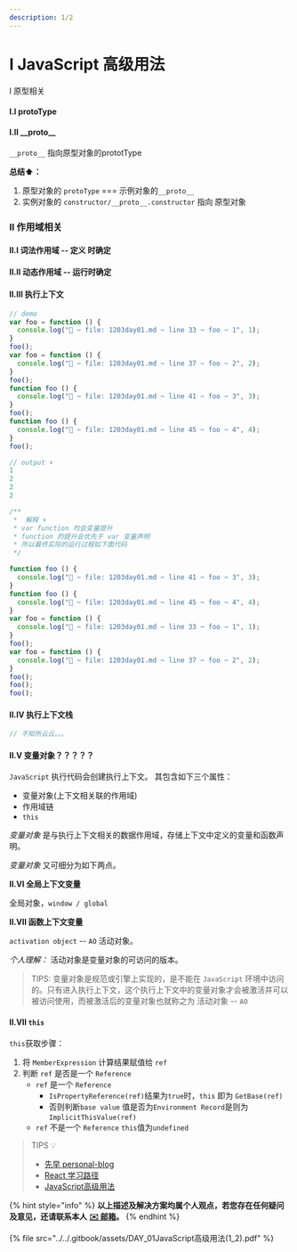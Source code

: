 ```yaml
---
description: 1/2
---
```


# I JavaScript 高级用法

I 原型相关

#### I.I protoType

#### **I.II \_\_proto\_\_**

`__proto__` 指向原型对象的prototType

**总结⬆️：**

1. 原型对象的 `protoType` === 示例对象的`__proto__`
2. 实例对象的 `constructor/__proto__.constructor` 指向 原型对象

### II 作用域相关

#### II.I 词法作用域 -- 定义 时确定

#### II.II 动态作用域 -- 运行时确定

#### II.III 执行上下文

```javascript
// demo
var foo = function () {
  console.log("🚀 ~ file: 1203day01.md ~ line 33 ~ foo ~ 1", 1);
}
foo();
var foo = function () {
  console.log("🚀 ~ file: 1203day01.md ~ line 37 ~ foo ~ 2", 2);
}
foo();
function foo () {
  console.log("🚀 ~ file: 1203day01.md ~ line 41 ~ foo ~ 3", 3);
}
foo();
function foo () {
  console.log("🚀 ~ file: 1203day01.md ~ line 45 ~ foo ~ 4", 4);
}
foo();

// output ⬇️
1
2
2
2
```

```javascript
/**
 *  解释 ⬇️
 * var function 均会变量提升
 * function 的提升会优先于 var 变量声明
 * 所以最终实际的运行过程如下面代码
 */

function foo () {
  console.log("🚀 ~ file: 1203day01.md ~ line 41 ~ foo ~ 3", 3);
}
function foo () {
  console.log("🚀 ~ file: 1203day01.md ~ line 45 ~ foo ~ 4", 4);
}
var foo = function () {
  console.log("🚀 ~ file: 1203day01.md ~ line 33 ~ foo ~ 1", 1);
}
foo();
var foo = function () {
  console.log("🚀 ~ file: 1203day01.md ~ line 37 ~ foo ~ 2", 2);
}
foo();
foo();
foo();

```

#### II.IV 执行上下文栈

```javascript
// 不知所云云。。。
```

#### II.V 变量对象？？？？？

`JavaScript` 执行代码会创建执行上下文。 其包含如下三个属性：

* 变量对象(上下文相关联的作用域)
* 作用域链
* `this`

_变量对象_ 是与执行上下文相关的数据作用域，存储上下文中定义的变量和函数声明。

_变量对象_ 又可细分为如下两点。

**II.VI 全局上下文变量**

全局对象，`window / global`

**II.VII 函数上下文变量**

`activation object` -- `AO` 活动对象。

_个人理解：_ 活动对象是变量对象的可访问的版本。

> TIPS: 变量对象是规范或引擎上实现的，是不能在 `JavaScript` 环境中访问的。只有进入执行上下文，这个执行上下文中的变量对象才会被激活并可以被访问使用，而被激活后的变量对象也就称之为 活动对象 -- `AO`

#### II.VII `this`

`this`获取步骤：

1. 将 `MemberExpression` 计算结果赋值给 `ref`
2. 判断 `ref` 是否是一个 `Reference`&#x20;
   * `ref` 是一个 `Reference`
     * `IsPropertyReference(ref)`结果为`true`时，`this` 即为 `GetBase(ref)`
     * 否则判断`base value` 值是否为`Environment Record`是则为 `ImplicitThisValue(ref)`
   * `ref` 不是一个 `Reference` `this`值为`undefined`

> TIPS 💡
>
> * [先早 personal-blog](https://github.com/xianzao/xianzao-interview/issues)
> * [React 学习路径](https://www.yuque.com/lpldplws/atomml/bgn3sl?singleDoc#%20%E3%80%8Areact%E5%AD%A6%E4%B9%A0%E8%B7%AF%E5%BE%84%E3%80%8B%20%E5%AF%86%E7%A0%81%EF%BC%9Aei05)
> * [JavaScript高级用法](https://www.yuque.com/lpldplws/atomml/tmbe7ykqmslqszhe?singleDoc=%E5%AF%86%E7%A0%81=bwxh)

{% hint style="info" %}
**以上描述及解决方案均属个人观点，若您存在任何疑问及意见，还请联系本人** [**✉️ 邮箱**](mailto:wyx.scottwu@gmail.com)**。**
{% endhint %}

{% file src="../../.gitbook/assets/DAY_01JavaScript高级用法(1_2).pdf" %}
